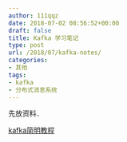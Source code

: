 ```yaml
---
author: 111qqz
date: 2018-07-02 08:56:52+00:00
draft: false
title: Kafka 学习笔记
type: post
url: /2018/07/kafka-notes/
categories:
- 其他
tags:
- kafka
- 分布式消息系统
---
```


先放资料．

[kafka简明教程](https://zhuanlan.zhihu.com/p/37405836)
